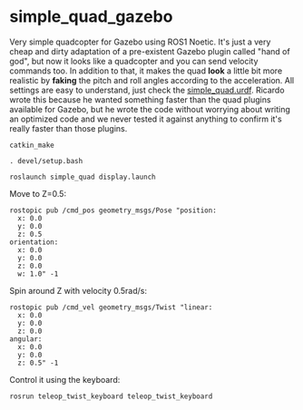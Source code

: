 # simple_quad_gazebo
Very simple quadcopter for Gazebo using ROS1 Noetic. It's just a very cheap and dirty adaptation of a pre-existent Gazebo plugin called "hand of god", but now it looks like a quadcopter and you can send velocity commands too. In addition to that, it makes the quad **look** a little bit more realistic by **faking** the pitch and roll angles according to the acceleration. All settings are easy to understand, just check the [simple_quad.urdf](src/simple_quad/src/description/simple_quad.urdf).
Ricardo wrote this because he wanted something faster than the quad plugins available for Gazebo, but he wrote the code without worrying about writing an optimized code and we never tested it against anything to confirm it's really faster than those plugins.

```
catkin_make
```

```
. devel/setup.bash
```

```
roslaunch simple_quad display.launch
```

Move to Z=0.5:
```
rostopic pub /cmd_pos geometry_msgs/Pose "position:
  x: 0.0
  y: 0.0
  z: 0.5
orientation:
  x: 0.0
  y: 0.0
  z: 0.0
  w: 1.0" -1
```

Spin around Z with velocity 0.5rad/s:
```
rostopic pub /cmd_vel geometry_msgs/Twist "linear:
  x: 0.0
  y: 0.0
  z: 0.0
angular:
  x: 0.0
  y: 0.0
  z: 0.5" -1
```

Control it using the keyboard:
```
rosrun teleop_twist_keyboard teleop_twist_keyboard
```
